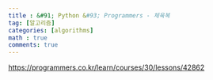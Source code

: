 ```yaml
---
title : &#91; Python &#93; Programmers - 체육복
tag: [알고리즘]
categories: [algorithms]
math : true
comments: true
---
```


https://programmers.co.kr/learn/courses/30/lessons/42862